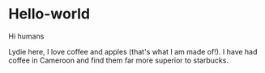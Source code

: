 # Hello-world

Hi humans
 
Lydie here, I love coffee and apples (that's what I am made of!). 
I have had coffee in Cameroon and find them far more superior to starbucks. 
